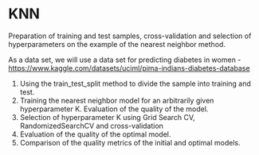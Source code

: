 # KNN
Preparation of training and test samples, cross-validation and selection of hyperparameters on the example of the nearest neighbor method.

As a data set, we will use a data set for predicting diabetes in women - https://www.kaggle.com/datasets/uciml/pima-indians-diabetes-database

1. Using the train_test_split method to divide the sample into training and test.
2. Training the nearest neighbor model for an arbitrarily given hyperparameter K. Evaluation of the quality of the model.
3. Selection of hyperparameter K using Grid Search CV, RandomizedSearchCV and cross-validation
4. Evaluation of the quality of the optimal model.
5. Comparison of the quality metrics of the initial and optimal models.
